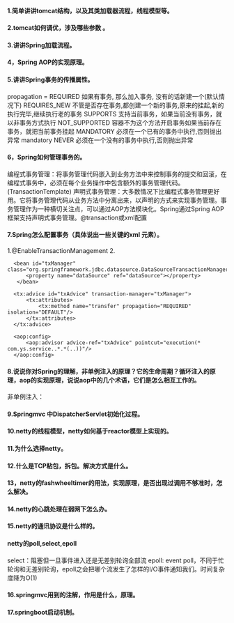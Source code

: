 #### 1.简单讲讲tomcat结构，以及其类加载器流程，线程模型等。

#### 2.tomcat如何调优，涉及哪些参数 。

#### 3.讲讲Spring加载流程。

#### 4，Spring AOP的实现原理。

#### 5.讲讲Spring事务的传播属性。
propagation = 
  REQUIRED       如果有事务, 那么加入事务, 没有的话新建一个(默认情况下)
  REQUIRES_NEW   不管是否存在事务,都创建一个新的事务,原来的挂起,新的执行完毕,继续执行老的事务
  SUPPORTS       支持当前事务，如果当前没有事务，就以非事务方式执行
  NOT_SUPPORTED  容器不为这个方法开启事务如果当前存在事务，就把当前事务挂起
  MANDATORY      必须在一个已有的事务中执行,否则抛出异常 mandatory
  NEVER          必须在一个没有的事务中执行,否则抛出异常 


#### 6，Spring如何管理事务的。
编程式事务管理：将事务管理代码嵌入到业务方法中来控制事务的提交和回滚，在编程式事务中，必须在每个业务操作中包含额外的事务管理代码。(TransactionTemplate)
声明式事务管理：大多数情况下比编程式事务管理更好用。它将事务管理代码从业务方法中分离出来，以声明的方式来实现事务管理。事务管理作为一种横切关注点，可以通过AOP方法模块化。Spring通过Spring AOP框架支持声明式事务管理。@transaction或xml配置


#### 7.Spring怎么配置事务（具体说出一些关键的xml 元素）。
1.@EnableTransactionManagement
2.
  <!-- 1 事务管理器 -->
      <bean id="txManager" class="org.springframework.jdbc.datasource.DataSourceTransactionManager">
          <property name="dataSource" ref="dataSource"></property>
       </bean>
  <!-- 2 事务详情（事务通知）, 在aop筛选基础上，比如对ABC三个确定使用什么样的事务。例如：AC读写、B只读 等 -->
      <tx:advice id="txAdvice" transaction-manager="txManager">
          <tx:attributes>
              <tx:method name="transfer" propagation="REQUIRED" isolation="DEFAULT"/>
          </tx:attributes>
      </tx:advice>
  <!-- 3 AOP编程，利用切入点表达式从目标类方法中 确定增强的连接器，从而获得切入点 -->
      <aop:config>
          <aop:advisor advice-ref="txAdvice" pointcut="execution(* com.ys.service..*.*(..))"/>
      </aop:config>
  

#### 8.说说你对Spring的理解，非单例注入的原理？它的生命周期？循环注入的原理，aop的实现原理，说说aop中的几个术语，它们是怎么相互工作的。
非单例注入：


#### 9.Springmvc 中DispatcherServlet初始化过程。

#### 10.netty的线程模型，netty如何基于reactor模型上实现的。

#### 11.为什么选择netty。

#### 12.什么是TCP粘包，拆包。解决方式是什么。

#### 13，netty的fashwheeltimer的用法，实现原理，是否出现过调用不够准时，怎么解决。

#### 14.netty的心跳处理在弱网下怎么办。

#### 15.netty的通讯协议是什么样的。

#### netty的poll,select,epoll
select：阻塞但一旦事件进入还是无差别轮询全部流
epoll:  event poll，不同于忙轮询和无差别轮询，epoll之会把哪个流发生了怎样的I/O事件通知我们。时间复杂度降为O(1)


#### 16.springmvc用到的注解，作用是什么，原理。

#### 17.springboot启动机制。